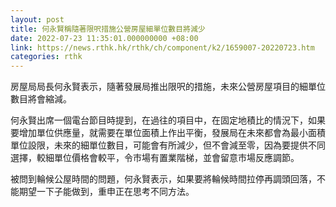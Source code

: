 ```yaml
---
layout: post
title: 何永賢稱隨著限呎措施公營房屋細單位數目將減少
date: 2022-07-23 11:35:01.000000000 +08:00
link: https://news.rthk.hk/rthk/ch/component/k2/1659007-20220723.htm
categories: rthk
---
```


房屋局局長何永賢表示，隨著發展局推出限呎的措施，未來公營房屋項目的細單位數目將會縮減。

何永賢出席一個電台節目時提到，在過往的項目中，在固定地積比的情況下，如果要增加單位供應量，就需要在單位面積上作出平衡，發展局在未來都會為最小面積單位設限，未來的細單位數目，可能會有所減少，但不會減至零，因為要提供不同選擇，較細單位價格會較平，令巿場有置業階梯，並會留意巿場反應調節。

被問到輪候公屋時間的問題，何永賢表示，如果要將輪候時間拉停再調頭回落，不能期望一下子能做到，重申正在思考不同方法。
